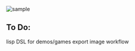 ![sample](https://raw.github.com/username/projectname/branch/path/to/img.png)

To Do:
---------
lisp DSL for demos/games
export image workflow
